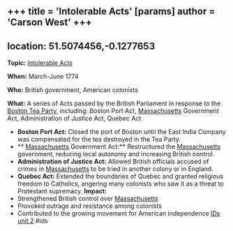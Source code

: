 +++
 title = 'Intolerable Acts'
[params]
	author = 'Carson West'
+++
---
location: 51.5074456,-0.1277653
---
**Topic:** [Intolerable Acts](./../intolerable-acts/)

**When:** March-June 1774

**Who:** British government, American colonists

**What:** A series of Acts passed by the British Parliament in response to the [Boston Tea Party](./../boston-tea-party/), including: Boston Port Act, [Massachusetts](./../massachusetts/) Government Act, Administration of Justice Act, Quebec Act
* **Boston Port Act:** Closed the port of Boston until the East India Company was compensated for the tea destroyed in the Tea Party.
* ** [Massachusetts](./../massachusetts/) Government Act:** Restructured the [Massachusetts](./../massachusetts/) government, reducing local autonomy and increasing British control.
* **Administration of Justice Act:** Allowed British officials accused of crimes in [Massachusetts](./../massachusetts/) to be tried in another colony or in England.
* **Quebec Act:** Extended the boundaries of Quebec and granted religious freedom to Catholics, angering many colonists who saw it as a threat to Protestant supremacy.
**Impact:**
* Strengthened British control over [Massachusetts](./../massachusetts/)
* Provoked outrage and resistance among colonists
* Contributed to the growing movement for American independence
 [IDs unit 2](./../ids-unit-2/)
#ids